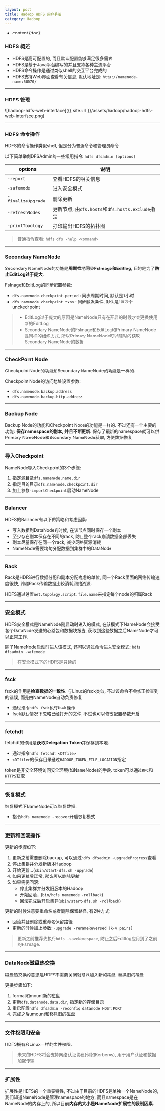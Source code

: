 ```yaml
---
layout: post
title: Hadoop HDFS 用户手册
category: Hadoop
---
```


* content
{:toc}

### HDFS 概述

* HDFS是高可配置的, 而且默认配置能够满足很多需求
* HDFS是基于Java平台编写的并且支持各种主流平台
* HDFS命令操作是通过类似shell的交互平台完成的
* HDFS支持Web界面查看有关信息, 默认地址是: `http://namenode-name:50070/`

- - -

### HDFS 管理

![hadoop-hdfs-web-interface]({{ site.url }}/assets/hadoop/hadoop-hdfs-web-interface.png)

- - -

### HDFS 命令操作

HDFS的命令操作类似shell, 但是分为普通命令和管理员命令

以下简单举例DFSAdmin的一些常用指令: `hdfs dfsadmin [options]`

| options | 说明 |
|--------|--------|
|`-report`|查看HDFS的相关信息|
|`-safemode`|进入安全模式|
|`-finalizeUpgrade`|删除更新|
|`-refreshNodes`|更新节点, 由`dfs.hosts`和`dfs.hosts.exclude`指定|
|`-printTopology`|打印输出HDFS的拓扑图|

> 普通指令查看: `hdfs dfs -help <command>`

- - -

### Secondary NameNode

Secondary NameNode的功能是**周期性地同步FsImage和Editlog**, 目的是为了**防止EditLog过于庞大**.

FsInage和EditLog的同步配置参数:

* `dfs.namenode.checkpoint.period` : 同步周期时间, 默认是`1`小时
* `dfs.namenode.checkpoint.txns` : 同步触发条件, 默认是`1百万`个unckechpoint

> * EditLog过于庞大的原因是NameNode只有在开启的时候才会更换使用新的EditLog
> * Secondary NameNode的FsImage和EditLog和Primary NameNode是同样的组织方式, 所以Primary NameNode可以随时的获取Secondary NameNode的数据

- - -

### CheckPoint Node

Checkpoint Node的功能和Secondary NameNode的功能是一样的.

Checkpoint Node的访问地址设置参数:

* `dfs.namenode.backup.address`
* `dfs.namenode.backup.http-address`

- - -

### Backup Node

Backup Node的功能和Checkpoint Node的功能是一样的. 不过还有一个主要的功能: **保存namespace的副本, 并且不断更新**. 保存了最新的namespace就可以供Primary NameNode和Secondary NameNode获取, 方便数据恢复

- - -

### 导入Checkpoint

NameNode导入Checkpoint的3个步骤:

1. 指定源目录`dfs.namenode.name.dir`
2. 指定目的目录`dfs.namenode.checkpoint.dir`
3. 加上参数`-importCheckpoint`启动NameNode

- - -

### Balancer

HDFS的Balancer有以下的策略和考虑因素:

* 写入数据到DataNode的时候, 在该节点同时保存一个副本
* 至少存在副本保存在不同的rack, 防止整个rack崩溃数据全部丢失
* 副本尽量保存在同一个rack, 减少网络资源消耗
* NameNode需要均匀分配数据到集群中的DataNode

- - -

### Rack

Rack是HDFS进行数据分配和副本分配考虑的单位, 同一个Rack里面的网络传输速度很快, 跨越Rack传输数据比较消耗网络资源.

HDFS通过设置`net.topology.script.file.name`来指定每个node的归属Rack

- - -

### 安全模式

HDFS安全模式是NameNode刚启动时进入的模式, 在该模式下NameNode会接受各个DataNode发送的心跳包和数据块报告, 获取到这些数据之后NameNode才可以正常工作.

除了NameNode启动时进入该模式, 还可以通过命令进入安全模式: `hdfs dfsadmin -safemode`

> 在安全模式下的HDFS是只读的

- - -

### fsck

fsck的作用是**检查数据的一致性**. 与Linux的fsck类似, 不过该命令不会修正检查到的错误, 而是由NameNode自动负责修复

* 通过指令`hdfs fsck`执行fsck操作
* fsck默认情况下忽略已经打开的文件, 不过也可以修改配置参数开启

- - -

### fetchdt

fetchdt的作用是**获取Delegation Token**并保存到本地.

* 通过指令`hdfs fetchdt <DTfile>`
* `<DTfile>`的保存目录通过`HADOOP_TOKEN_FILE_LOCATION`指定

token是非安全环境访问安全环境(如NameNode)的手段. token可以通过`RPC`和`HTTPS`获取

- - -

### 恢复模式

恢复模式下NameNode可以恢复数据.

* 指令`hdfs namenode -recover`开启恢复模式

- - -

### 更新和回滚操作

更新的步骤如下:

1. 更新之前需要删除backup, 可以通过`hdfs dfsadmin -upgradeProgress`查看
2. 停止集群并分发新版本Hadoop
3. 开始更新...(`sbin/start-dfs.sh -upgrade`)
4. 如果更新后正常, 那么可以删除更新
5. 如果需要回滚:
	* 停止集群并分发旧版本的Hadoop
	* 开始回滚...(`bin/hdfs namenode -rollback`)
	* 回滚完成后开启集群(`sbin/start-dfs.sh -rollback`)

更新的时候注意要重命名或者删除保留路径, 有2种方式:

* 回滚并且删除或重命名保留路径
* 更新的时候加上参数: `-upgrade -renameReversed [k-v pairs]`

> 更新之前推荐先执行`hdfs -saveNamespace`, 防止之后Editlog应用到了之前的FsImage.

- - -

### DataNode磁盘热交换

磁盘热交换的意思是HDFS不需要关闭就可以加入新的磁盘, 替换旧的磁盘.

更换步骤如下:

1. format和mount新的磁盘
2. 更新`dfs.datanode.data.dir`, 指定新的存储目录
3. 重启配置`hdfs dfsadmin -reconfig datanode HOST:PORT`
4. 完成之后umount和移除旧的磁盘

- - -

### 文件权限和安全

HDFS拥有和Linux一样的文件权限.

> 未来的HDFS将会支持网络认证协议(例如Kerberos), 用于用户认证和数据加密传输

- - -

### 扩展性

扩展性是HDFS的一个重要特性, 不过由于目前的HDFS是单独一个NameNode的, 我们知道NameNode是管理namespace的地方, 而且namespace是在NameNode的内存上的, 所以目前**内存的大小是NameNode扩展性的限制因素**.